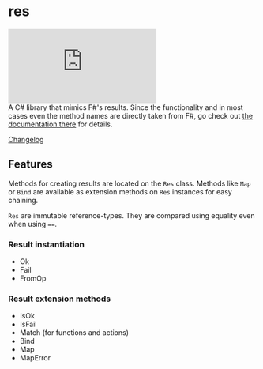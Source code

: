 # res

[![Nuget](https://img.shields.io/nuget/v/ComradeVanti.CSharpTools.Res)](https://www.nuget.org/packages/ComradeVanti.CSharpTools.Res)  
A C# library that mimics F#'s results. Since the functionality and in most cases
even the method names are directly taken from F#, go check
out [the documentation there](https://fsharp.github.io/fsharp-core-docs/reference/fsharp-core-resultmodule.html)
for details.

[Changelog](https://github.com/ComradeVanti/res-csharp/blob/main/CHANGELOG.md)

## Features

Methods for creating results are located on the `Res` class. Methods like `Map`
or `Bind` are available as extension methods on `Res` instances for easy
chaining.

`Res` are immutable reference-types. They are compared using equality even when
using `==`.

### Result instantiation

- Ok
- Fail
- FromOp

### Result extension methods

- IsOk
- IsFail
- Match (for functions and actions)
- Bind
- Map
- MapError